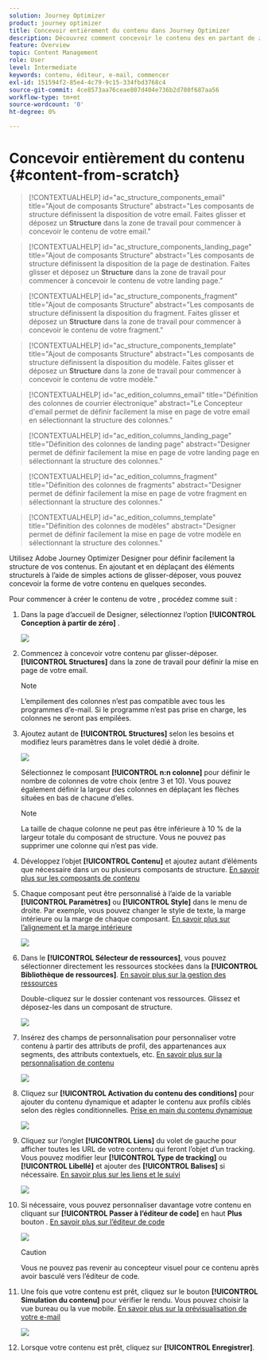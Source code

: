 ```yaml
---
solution: Journey Optimizer
product: journey optimizer
title: Concevoir entièrement du contenu dans Journey Optimizer
description: Découvrez comment concevoir le contenu des en partant de zéro.
feature: Overview
topic: Content Management
role: User
level: Intermediate
keywords: contenu, éditeur, e-mail, commencer
exl-id: 151594f2-85e4-4c79-9c15-334fbd3768c4
source-git-commit: 4ce8573aa76ceae807d404e736b2d780f687aa56
workflow-type: tm+mt
source-wordcount: '0'
ht-degree: 0%

---
```


# Concevoir entièrement du contenu {#content-from-scratch}

>[!CONTEXTUALHELP]
>id="ac_structure_components_email"
>title="Ajout de composants Structure"
>abstract="Les composants de structure définissent la disposition de votre email. Faites glisser et déposez un **Structure** dans la zone de travail pour commencer à concevoir le contenu de votre email."

>[!CONTEXTUALHELP]
>id="ac_structure_components_landing_page"
>title="Ajout de composants Structure"
>abstract="Les composants de structure définissent la disposition de la page de destination. Faites glisser et déposez un **Structure** dans la zone de travail pour commencer à concevoir le contenu de votre landing page."

>[!CONTEXTUALHELP]
>id="ac_structure_components_fragment"
>title="Ajout de composants Structure"
>abstract="Les composants de structure définissent la disposition du fragment. Faites glisser et déposez un **Structure** dans la zone de travail pour commencer à concevoir le contenu de votre fragment."

>[!CONTEXTUALHELP]
>id="ac_structure_components_template"
>title="Ajout de composants Structure"
>abstract="Les composants de structure définissent la disposition du modèle. Faites glisser et déposez un **Structure** dans la zone de travail pour commencer à concevoir le contenu de votre modèle."


>[!CONTEXTUALHELP]
>id="ac_edition_columns_email"
>title="Définition des colonnes de courrier électronique"
>abstract="Le Concepteur d&#39;email permet de définir facilement la mise en page de votre email en sélectionnant la structure des colonnes."

>[!CONTEXTUALHELP]
>id="ac_edition_columns_landing_page"
>title="Définition des colonnes de landing page"
>abstract="Designer permet de définir facilement la mise en page de votre landing page en sélectionnant la structure des colonnes."

>[!CONTEXTUALHELP]
>id="ac_edition_columns_fragment"
>title="Définition des colonnes de fragments"
>abstract="Designer permet de définir facilement la mise en page de votre fragment en sélectionnant la structure des colonnes."

>[!CONTEXTUALHELP]
>id="ac_edition_columns_template"
>title="Définition des colonnes de modèles"
>abstract="Designer permet de définir facilement la mise en page de votre modèle en sélectionnant la structure des colonnes."


Utilisez Adobe Journey Optimizer Designer pour définir facilement la structure de vos contenus. En ajoutant et en déplaçant des éléments structurels à l’aide de simples actions de glisser-déposer, vous pouvez concevoir la forme de votre contenu en quelques secondes.

Pour commencer à créer le contenu de votre , procédez comme suit :

1. Dans la page d’accueil de Designer, sélectionnez l’option **[!UICONTROL Conception à partir de zéro]** .

   ![](assets/email_designer.png)

1. Commencez à concevoir votre contenu par glisser-déposer. **[!UICONTROL Structures]** dans la zone de travail pour définir la mise en page de votre email.

   >[!NOTE]
   >
   >L’empilement des colonnes n’est pas compatible avec tous les programmes d’e-mail. Si le programme n’est pas prise en charge, les colonnes ne seront pas empilées.

   <!--Once placed in the email, you cannot move nor remove your components unless there is already a content component or a fragment placed inside. This is not true in AJO - TBC?-->

1. Ajoutez autant de **[!UICONTROL Structures]** selon les besoins et modifiez leurs paramètres dans le volet dédié à droite.

   ![](assets/email_designer_structure_components.png)

   Sélectionnez le composant **[!UICONTROL n:n colonne]** pour définir le nombre de colonnes de votre choix (entre 3 et 10). Vous pouvez également définir la largeur des colonnes en déplaçant les flèches situées en bas de chacune d’elles.

   >[!NOTE]
   >
   >La taille de chaque colonne ne peut pas être inférieure à 10 % de la largeur totale du composant de structure. Vous ne pouvez pas supprimer une colonne qui n’est pas vide.

1. Développez l’objet **[!UICONTROL Contenu]** et ajoutez autant d’éléments que nécessaire dans un ou plusieurs composants de structure. [En savoir plus sur les composants de contenu](content-components.md)

1. Chaque composant peut être personnalisé à l’aide de la variable **[!UICONTROL Paramètres]** ou **[!UICONTROL Style]** dans le menu de droite. Par exemple, vous pouvez changer le style de texte, la marge intérieure ou la marge de chaque composant. [En savoir plus sur l’alignement et la marge intérieure](alignment-and-padding.md)

   ![](assets/email_designer_structure_component.png)

1. Dans le **[!UICONTROL Sélecteur de ressources]**, vous pouvez sélectionner directement les ressources stockées dans la **[!UICONTROL Bibliothèque de ressources]**. [En savoir plus sur la gestion des ressources](assets-essentials.md)

   Double-cliquez sur le dossier contenant vos ressources. Glissez et déposez-les dans un composant de structure.

   ![](assets/email_designer_asset_picker.png)

1. Insérez des champs de personnalisation pour personnaliser votre contenu à partir des attributs de profil, des appartenances aux segments, des attributs contextuels, etc. [En savoir plus sur la personnalisation de contenu](../personalization/personalize.md)

   ![](assets/email_designer_personalization.png)

1. Cliquez sur **[!UICONTROL Activation du contenu des conditions]** pour ajouter du contenu dynamique et adapter le contenu aux profils ciblés selon des règles conditionnelles. [Prise en main du contenu dynamique](../personalization/get-started-dynamic-content.md)

   ![](assets/email_designer_dynamic-content.png)

1. Cliquez sur l’onglet **[!UICONTROL Liens]** du volet de gauche pour afficher toutes les URL de votre contenu qui feront l’objet d’un tracking. Vous pouvez modifier leur **[!UICONTROL Type de tracking]** ou **[!UICONTROL Libellé]** et ajouter des **[!UICONTROL Balises]** si nécessaire. [En savoir plus sur les liens et le suivi](message-tracking.md)

   ![](assets/email_designer_links.png)

1. Si nécessaire, vous pouvez personnaliser davantage votre contenu en cliquant sur **[!UICONTROL Passer à l’éditeur de code]** en haut **Plus** bouton . [En savoir plus sur l’éditeur de code](code-content.md)

   ![](assets/email_designer_switch-to-code.png)

   >[!CAUTION]
   >
   >Vous ne pouvez pas revenir au concepteur visuel pour ce contenu après avoir basculé vers l’éditeur de code.

1. Une fois que votre contenu est prêt, cliquez sur le bouton **[!UICONTROL Simulation du contenu]** pour vérifier le rendu. Vous pouvez choisir la vue bureau ou la vue mobile. [En savoir plus sur la prévisualisation de votre e-mail](preview.md)

   ![](assets/email_designer_simulate_content.png)

1. Lorsque votre contenu est prêt, cliquez sur **[!UICONTROL Enregistrer]**.


